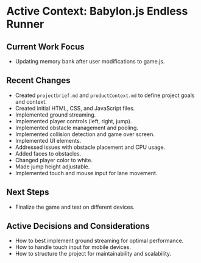 # Active Context: Babylon.js Endless Runner

## Current Work Focus
- Updating memory bank after user modifications to game.js.

## Recent Changes
- Created `projectbrief.md` and `productContext.md` to define project goals and context.
- Created initial HTML, CSS, and JavaScript files.
- Implemented ground streaming.
- Implemented player controls (left, right, jump).
- Implemented obstacle management and pooling.
- Implemented collision detection and game over screen.
- Implemented UI elements.
- Addressed issues with obstacle placement and CPU usage.
- Added faces to obstacles.
- Changed player color to white.
- Made jump height adjustable.
- Implemented touch and mouse input for lane movement.

## Next Steps
- Finalize the game and test on different devices.

## Active Decisions and Considerations
- How to best implement ground streaming for optimal performance.
- How to handle touch input for mobile devices.
- How to structure the project for maintainability and scalability.
